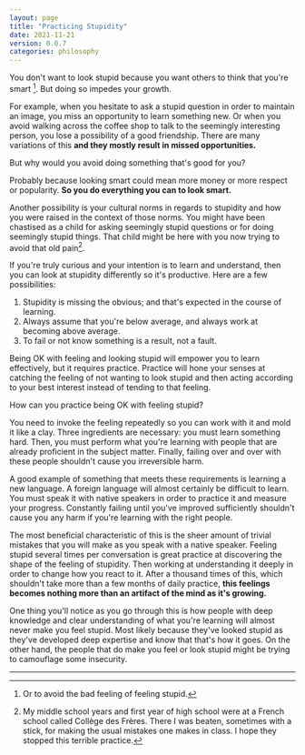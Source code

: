 ```yaml
---
layout: page
title: "Practicing Stupidity"
date: 2021-11-21
version: 0.0.7
categories: philosophy
---
```


You don't want to look stupid because you want others to think that you're smart [^1]. But doing so impedes your growth.

For example, when you hesitate to ask a stupid question in order to maintain an image, you miss an opportunity to learn something new. Or when you avoid walking across the coffee shop to talk to the seemingly interesting person, you lose a possibility of a good friendship. There are many variations of this **and they mostly result in missed opportunities.**

But why would you avoid doing something that's good for you?

Probably because looking smart could mean more money or more respect or popularity. **So you do everything you can to look smart.**

Another possibility is your cultural norms in regards to stupidity and how you were raised in the context of those norms. You might have been chastised as a child for asking seemingly stupid questions or for doing seemingly stupid things. That child might be here with you now trying to avoid that old pain[^2].

If you're truly curious and your intention is to learn and understand, then you can look at stupidity differently so it's productive. Here are a few possibilities:

1. Stupidity is missing the obvious; and that's expected in the course of learning.
2. Always assume that you're below average, and always work at becoming above average.
3. To fail or not know something is a result, not a fault.

Being OK with feeling and looking stupid will empower you to learn effectively, but it requires practice. Practice will hone your senses at catching the feeling of not wanting to look stupid and then acting according to your best interest instead of tending to that feeling.

How can you practice being OK with feeling stupid?

You need to invoke the feeling repeatedly so you can work with it and mold it like a clay. Three ingredients are necessary: you must learn something hard. Then, you must perform what you're learning with people that are already proficient in the subject matter. Finally, failing over and over with these people shouldn't cause you irreversible harm.

A good example of something that meets these requirements is learning a new language. A foreign language will almost certainly be difficult to learn. You must speak it with native speakers in order to practice it and measure your progress. Constantly failing until you've improved sufficiently shouldn't cause you any harm if you're learning with the right people.

The most beneficial characteristic of this is the sheer amount of trivial mistakes that you will make as you speak with a native speaker. Feeling stupid several times per conversation is great practice at discovering the shape of the feeling of stupidity. Then working at understanding it deeply in order to change how you react to it. After a thousand times of this, which shouldn't take more than a few months of daily practice, **this feelings becomes nothing more than an artifact of the mind as it's growing.**

One thing you'll notice as you go through this is how people with deep knowledge and clear understanding of what you're learning will almost never make you feel stupid. Most likely because they've looked stupid as they've developed deep expertise and know that that's how it goes. On the other hand, the people that do make you feel or look stupid might be trying to camouflage some insecurity.

---

[^1]: Or to avoid the bad feeling of feeling stupid.
[^2]: My middle school years and first year of high school were at a French school called Collège des Frères. There I was beaten, sometimes with a stick, for making the usual mistakes one makes in class. I hope they stopped this terrible practice.

